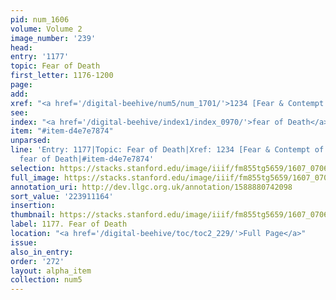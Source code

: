 ```yaml
---
pid: num_1606
volume: Volume 2
image_number: '239'
head:
entry: '1177'
topic: Fear of Death
first_letter: 1176-1200
page:
add:
xref: "<a href='/digital-beehive/num5/num_1701/'>1234 [Fear & Contempt of Death]</a>"
see:
index: "<a href='/digital-beehive/index1/index_0970/'>fear of Death</a>"
item: "#item-d4e7e7874"
unparsed:
line: 'Entry: 1177|Topic: Fear of Death|Xref: 1234 [Fear & Contempt of Death]|Index:
  fear of Death|#item-d4e7e7874'
selection: https://stacks.stanford.edu/image/iiif/fm855tg5659/1607_0706/420,1164,2881,1050/full/0/default.jpg
full_image: https://stacks.stanford.edu/image/iiif/fm855tg5659/1607_0706/full/full/0/default.jpg
annotation_uri: http://dev.llgc.org.uk/annotation/1588880742098
sort_value: '223911164'
insertion:
thumbnail: https://stacks.stanford.edu/image/iiif/fm855tg5659/1607_0706/420,1164,600,180/250,/0/default.jpg
label: 1177. Fear of Death
location: "<a href='/digital-beehive/toc/toc2_229/'>Full Page</a>"
issue:
also_in_entry:
order: '272'
layout: alpha_item
collection: num5
---
```

